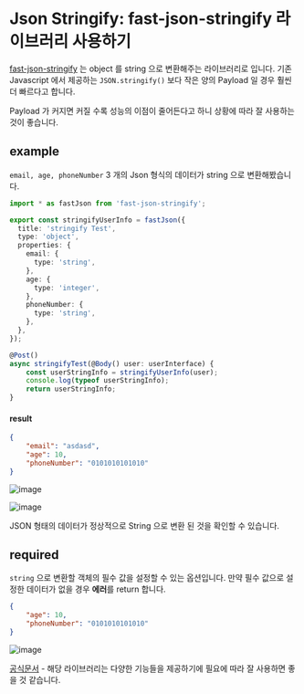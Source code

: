 # Json Stringify: fast-json-stringify 라이브러리 사용하기
[fast-json-stringify](https://www.npmjs.com/package/fast-json-stringify) 는 object 를 string 으로 변환해주는 라이브러리로 입니다.
기존 Javascript 에서 제공하는 ```JSON.stringify()``` 보다 작은 양의 Payload 일 경우 훨씬 더 빠르다고 합니다.    

Payload 가 커지면 커질 수록 성능의 이점이 줄어든다고 하니 상황에 따라 잘 사용하는 것이 좋습니다.

## example
```email, age, phoneNumber``` 3 개의 Json 형식의 데이터가 string 으로 변환해봤습니다.

```typescript
import * as fastJson from 'fast-json-stringify';

export const stringifyUserInfo = fastJson({
  title: 'stringify Test',
  type: 'object',
  properties: {
    email: {
      type: 'string',
    },
    age: {
      type: 'integer',
    },
    phoneNumber: {
      type: 'string',
    },
  },
});
```

```typescript
@Post()
async stringifyTest(@Body() user: userInterface) {
    const userStringInfo = stringifyUserInfo(user);
    console.log(typeof userStringInfo);
    return userStringInfo;
}
```

#### result

```json
{
    "email": "asdasd",
    "age": 10,
    "phoneNumber": "0101010101010"
}
```

![image](https://user-images.githubusercontent.com/63203480/149657118-bc594e7e-4a43-4682-ae69-3b9f8e0ec4fa.png)

![image](https://user-images.githubusercontent.com/63203480/149657154-a01c6aa4-8ad1-40d8-8225-d294a188da53.png)

JSON 형태의 데이터가 정상적으로 String 으로 변환 된 것을 확인할 수 있습니다.

## required
```string``` 으로 변환할 객체의 필수 값을 설정할 수 있는 옵션입니다.
만약 필수 값으로 설정한 데이터가 없을 경우 **에러**를 return 합니다.

```json
{
    "age": 10,
    "phoneNumber": "0101010101010"
}
```

![image](https://user-images.githubusercontent.com/63203480/149657468-3b53d80c-71ba-4c2e-b99c-e478be64d89a.png)


[공식문서](https://www.npmjs.com/package/fast-json-stringify) - 해당 라이브러리는 다양한 기능들을 제공하기에 필요에 따라 잘 사용하면 좋을 것 같습니다.